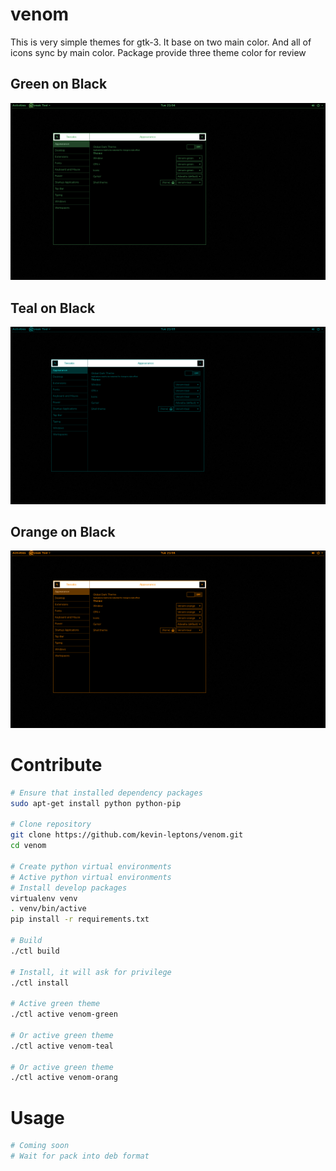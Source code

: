 # venom

This is very simple themes for gtk-3. It base on two main color. And all of
icons sync by main color. Package provide three theme color for review

## Green on Black

![venom-green](asset/venom-green.png)

## Teal on Black

![venom-green](asset/venom-teal.png)

## Orange on Black

![venom-green](asset/venom-orange.png)

# Contribute

```bash
# Ensure that installed dependency packages
sudo apt-get install python python-pip

# Clone repository
git clone https://github.com/kevin-leptons/venom.git
cd venom

# Create python virtual environments
# Active python virtual environments
# Install develop packages
virtualenv venv
. venv/bin/active
pip install -r requirements.txt

# Build
./ctl build

# Install, it will ask for privilege
./ctl install

# Active green theme
./ctl active venom-green

# Or active green theme
./ctl active venom-teal

# Or active green theme
./ctl active venom-orang
```

# Usage

```bash
# Coming soon
# Wait for pack into deb format
```
